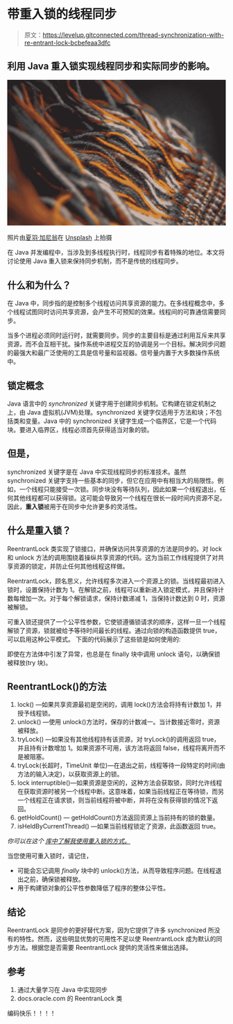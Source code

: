 # 带重入锁的线程同步

> 原文：<https://levelup.gitconnected.com/thread-synchronization-with-re-entrant-lock-bcbefeaa3dfc>

## 利用 Java 重入锁实现线程同步和实际同步的影响。

![](img/c6b0de136a968498df75e2da33f7dff8.png)

照片由[夏羽·加尼翁](https://unsplash.com/@metriics?utm_source=unsplash&utm_medium=referral&utm_content=creditCopyText)在 [Unsplash](https://unsplash.com/s/photos/threads?utm_source=unsplash&utm_medium=referral&utm_content=creditCopyText) 上拍摄

在 Java 并发编程中，当涉及到多线程执行时，线程同步有着特殊的地位。本文将讨论使用 Java 重入锁来保持同步机制，而不是传统的线程同步。

## 什么和为什么？

在 Java 中，同步指的是控制多个线程访问共享资源的能力。在多线程概念中，多个线程试图同时访问共享资源，会产生不可预知的效果。线程间的可靠通信需要同步。

当多个进程必须同时运行时，就需要同步。同步的主要目标是通过利用互斥来共享资源，而不会互相干扰。操作系统中进程交互的协调是另一个目标。解决同步问题的最强大和最广泛使用的工具是信号量和监视器。信号量内置于大多数操作系统中。

## 锁定概念

Java 语言中的 *synchronized* 关键字用于创建同步机制。它构建在锁定机制之上，由 Java 虚拟机(JVM)处理。synchronized 关键字仅适用于方法和块；不包括类和变量。Java 中的 synchronized 关键字生成一个临界区，它是一个代码块。要进入临界区，线程必须首先获得适当对象的锁。

## 但是，

synchronized 关键字是在 Java 中实现线程同步的标准技术。虽然 synchronized 关键字支持一些基本的同步，但它在应用中有相当大的局限性。例如，一个线程只能接受一次锁。同步块没有等待队列，因此如果一个线程退出，任何其他线程都可以获得锁。这可能会导致另一个线程在很长一段时间内资源不足。
因此，**重入锁**被用于在同步中允许更多的灵活性。

## **什么是重入锁？**

ReentrantLock 类实现了锁接口，并确保访问共享资源的方法是同步的。对 lock 和 unlock 方法的调用围绕着操纵共享资源的代码。这为当前工作线程提供了对共享资源的锁定，并防止任何其他线程这样做。

ReentrantLock，顾名思义，允许线程多次进入一个资源上的锁。当线程最初进入锁时，设置保持计数为 1。在解锁之前，线程可以重新进入锁定模式，并且保持计数每增加一次。对于每个解锁请求，保持计数递减 1，当保持计数达到 0 时，资源被解锁。

可重入锁还提供了一个公平性参数，它使锁遵循锁请求的顺序，这样一旦一个线程解锁了资源，锁就被给予等待时间最长的线程。通过向锁的构造函数提供 true，可以启用这种公平模式。
下面的代码展示了这些锁是如何使用的:

即使在方法体中引发了异常，也总是在 finally 块中调用 unlock 语句，以确保锁被释放(try 块)。

## ReentrantLock()的方法

1.  lock() —如果共享资源最初是空闲的，调用 lock()方法会将持有计数加 1，并授予线程锁。
2.  unlock() —使用 unlock()方法时，保存的计数减一。当计数接近零时，资源被释放。
3.  tryLock() —如果没有其他线程持有该资源，对 tryLock()的调用返回 true，并且持有计数增加 1。如果资源不可用，该方法将返回 false，线程将离开而不是被阻塞。
4.  tryLock(长超时，TimeUnit 单位)—在退出之前，线程等待一段特定的时间(由方法的输入决定)，以获取资源上的锁。
5.  lock interruptible()—如果资源是空闲的，这种方法会获取锁，同时允许线程在获取资源时被另一个线程中断。这意味着，如果当前线程正在等待锁，而另一个线程正在请求锁，则当前线程将被中断，并将在没有获得锁的情况下返回。
6.  getHoldCount() — getHoldCount()方法返回资源上当前持有的锁的数量。
7.  isHeldByCurrentThread() —如果当前线程锁定了资源，此函数返回 true。

*你可以在这个* [*库中了解我使用重入锁的方式。*](https://github.com/RaviduShehan/Shared-Printer-Problem-using-Java-reentrant-lock)

当您使用可重入锁时，请记住，

*   可能会忘记调用 *finally* 块中的 unlock()方法，从而导致程序问题。在线程退出之前，确保锁被释放。
*   用于构建锁对象的公平性参数降低了程序的整体公平性。

## 结论

ReentrantLock 是同步的更好替代方案，因为它提供了许多 synchronized 所没有的特性。然而，这些明显优势的可用性不足以使 ReentrantLock 成为默认的同步方法。根据您是否需要 ReentrantLock 提供的灵活性来做出选择。

## 参考

1.  通过大量学习在 Java 中实现同步
2.  docs.oracle.com 的 ReentranLock 类

编码快乐！！！！